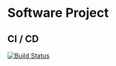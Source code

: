 # Software Project

## CI / CD

[![Build Status](https://dev.azure.com/sopro-team-11/Softwareprojekt/_apis/build/status/Softwareprojekt%20CI-CD%20Pipeline?branchName=master)](https://dev.azure.com/sopro-team-11/Softwareprojekt/_build/latest?definitionId=1&branchName=master)